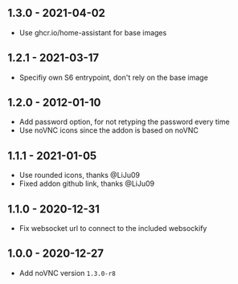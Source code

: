 ## 1.3.0 - 2021-04-02

*  Use ghcr.io/home-assistant for base images


## 1.2.1 - 2021-03-17

*  Specifiy own S6 entrypoint, don't rely on the base image


## 1.2.0 - 2012-01-10

*  Add password option, for not retyping the password every time
*  Use noVNC icons since the addon is based on noVNC


## 1.1.1 - 2021-01-05

*  Use rounded icons, thanks @LiJu09
*  Fixed addon github link, thanks @LiJu09


## 1.1.0 - 2020-12-31

*  Fix websocket url to connect to the included websockify


## 1.0.0 - 2020-12-27

*  Add noVNC version `1.3.0-r8`
